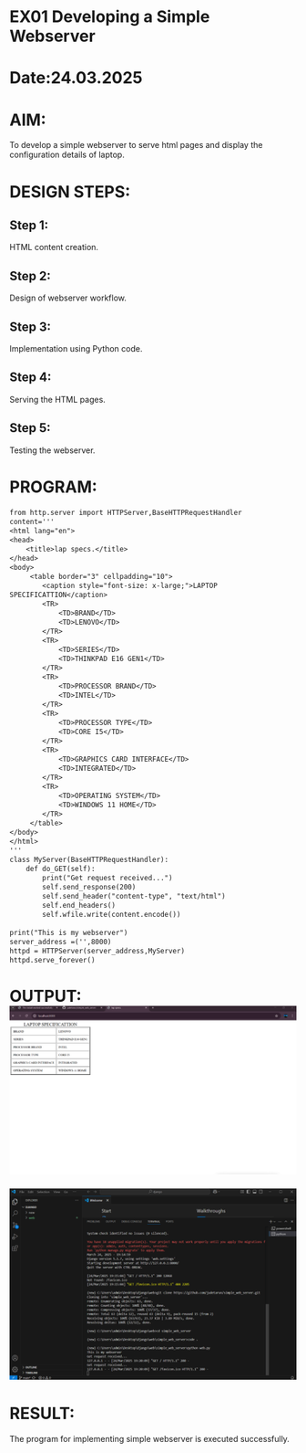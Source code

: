 # EX01 Developing a Simple Webserver

# Date:24.03.2025
# AIM:
To develop a simple webserver to serve html pages and display the configuration details of laptop.

# DESIGN STEPS:
## Step 1:
HTML content creation.

## Step 2:
Design of webserver workflow.

## Step 3:
Implementation using Python code.

## Step 4:
Serving the HTML pages.

## Step 5:
Testing the webserver.

# PROGRAM:
```
from http.server import HTTPServer,BaseHTTPRequestHandler
content='''
<html lang="en">
<head>
    <title>lap specs.</title>
</head>
<body>
     <table border="3" cellpadding="10">
        <caption style="font-size: x-large;">LAPTOP SPECIFICATTION</caption>
        <TR>
            <TD>BRAND</TD>
            <TD>LENOVO</TD>
        </TR>
        <TR>
            <TD>SERIES</TD>
            <TD>THINKPAD E16 GEN1</TD>
        </TR>
        <TR>
            <TD>PROCESSOR BRAND</TD>
            <TD>INTEL</TD>
        </TR>
        <TR>
            <TD>PROCESSOR TYPE</TD>
            <TD>CORE I5</TD>
        </TR>
        <TR>
            <TD>GRAPHICS CARD INTERFACE</TD>
            <TD>INTEGRATED</TD>
        </TR>
        <TR>
            <TD>OPERATING SYSTEM</TD>
            <TD>WINDOWS 11 HOME</TD>
        </TR>
     </table> 
</body>
</html>
'''
class MyServer(BaseHTTPRequestHandler):
    def do_GET(self):
        print("Get request received...")
        self.send_response(200) 
        self.send_header("content-type", "text/html")       
        self.end_headers()
        self.wfile.write(content.encode())

print("This is my webserver") 
server_address =('',8000)
httpd = HTTPServer(server_address,MyServer)
httpd.serve_forever()
```
# OUTPUT:![alt text](<Screenshot 2025-03-24 192042.png>)
![alt text](<Screenshot 2025-03-24 192124.png>)
# RESULT:
The program for implementing simple webserver is executed successfully.
